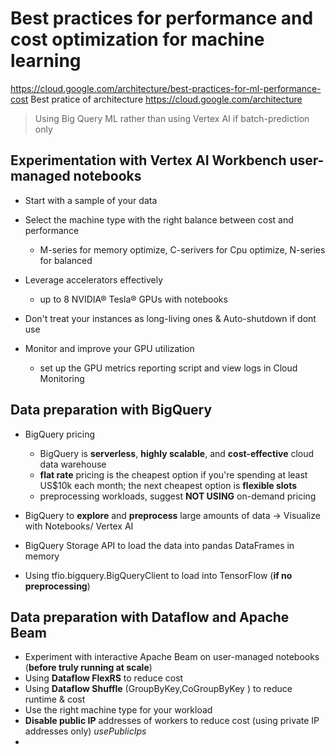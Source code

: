 # Best practices for performance and cost optimization for machine learning
https://cloud.google.com/architecture/best-practices-for-ml-performance-cost
Best pratice of architecture
  https://cloud.google.com/architecture

> Using Big Query ML rather than using Vertex AI if batch-prediction only

## Experimentation with Vertex AI Workbench user-managed notebooks
- Start with a sample of your data
- Select the machine type with the right balance between cost and performance

  - M-series for memory optimize, C-serivers for Cpu optimize, N-series for balanced

- Leverage accelerators effectively
  - up to 8 NVIDIA® Tesla® GPUs with notebooks
- Don't treat your instances as long-living ones & Auto-shutdown if dont use
- Monitor and improve your GPU utilization
  -   set up the GPU metrics reporting script and view logs in Cloud Monitoring

## Data preparation with BigQuery
- BigQuery pricing
  - BigQuery is **serverless**, **highly scalable**, and **cost-effective** cloud data warehouse
  - **flat rate** pricing is the cheapest option if you're spending at least US$10k each month; the next cheapest option is **flexible slots**
  - preprocessing workloads, suggest **NOT USING** on-demand pricing

- BigQuery to **explore** and **preprocess** large amounts of data -> Visualize with Notebooks/ Vertex AI
- BigQuery Storage API to load the data into pandas DataFrames in memory
- Using tfio.bigquery.BigQueryClient to load into TensorFlow (**if no preprocessing**)

## Data preparation with Dataflow and Apache Beam
- Experiment with interactive Apache Beam on user-managed notebooks (**before truly running at scale**)
- Using **Dataflow FlexRS** to reduce cost
- Using **Dataflow Shuffle** (GroupByKey,CoGroupByKey ) to reduce runtime & cost
- Use the right machine type for your workload
- **Disable public IP** addresses of workers to reduce cost (using private IP addresses only) _usePublicIps_
- 
